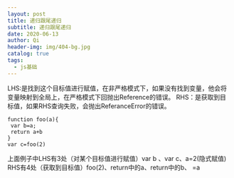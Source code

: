 ```yaml
---
layout: post
title: 递归跟尾递归
subtitle: 递归跟尾递归
date: 2020-06-13
author: Qi
header-img: img/404-bg.jpg
catalog: true
tags:
  - js基础
---
```

LHS:是找到这个目标值进行赋值，在非严格模式下，如果没有找到变量，他会将变量映射到全局上，在严格模式下回抛出Reference的错误。
RHS：是获取到目标值，如果RHS查询失败，会抛出ReferanceError的错误。

```
function foo(a){
 var b=a;
 return a+b
}
var c=foo(2)
```
上面例子中LHS有3处（对某个目标值进行赋值）var b 、var c、a=2(隐式赋值)
RHS有4处（获取到目标值）foo(2)、return中的a、return中的b、 =a